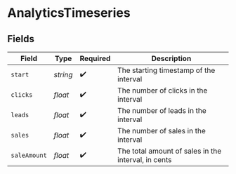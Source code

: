 # AnalyticsTimeseries


## Fields

| Field                                               | Type                                                | Required                                            | Description                                         |
| --------------------------------------------------- | --------------------------------------------------- | --------------------------------------------------- | --------------------------------------------------- |
| `start`                                             | *string*                                            | :heavy_check_mark:                                  | The starting timestamp of the interval              |
| `clicks`                                            | *float*                                             | :heavy_check_mark:                                  | The number of clicks in the interval                |
| `leads`                                             | *float*                                             | :heavy_check_mark:                                  | The number of leads in the interval                 |
| `sales`                                             | *float*                                             | :heavy_check_mark:                                  | The number of sales in the interval                 |
| `saleAmount`                                        | *float*                                             | :heavy_check_mark:                                  | The total amount of sales in the interval, in cents |